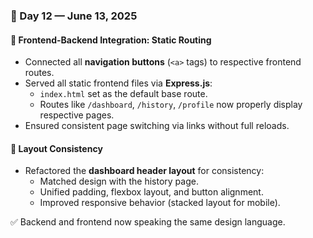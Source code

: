 ### 📍 Day 12 — June 13, 2025

#### 🔗 Frontend-Backend Integration: Static Routing

- Connected all **navigation buttons** (`<a>` tags) to respective frontend routes.
- Served all static frontend files via **Express.js**:
  - `index.html` set as the default base route.
  - Routes like `/dashboard`, `/history`, `/profile` now properly display respective pages.
- Ensured consistent page switching via links without full reloads.

#### 🧼 Layout Consistency

- Refactored the **dashboard header layout** for consistency:
  - Matched design with the history page.
  - Unified padding, flexbox layout, and button alignment.
  - Improved responsive behavior (stacked layout for mobile).

✅ Backend and frontend now speaking the same design language.
